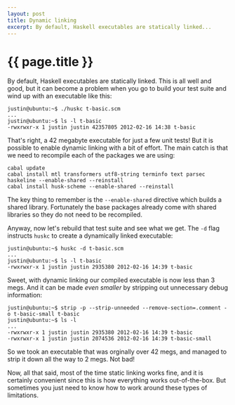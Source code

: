 ```yaml
---
layout: post
title: Dynamic linking
excerpt: By default, Haskell executables are statically linked... 
---
```

# {{ page.title }}

By default, Haskell executables are statically linked. This is all well and good, but it can become a problem when you go to build your test suite and wind up with an executable like this:

    justin@ubuntu:~$ ./huskc t-basic.scm 
    ...
    justin@ubuntu:~$ ls -l t-basic
    -rwxrwxr-x 1 justin justin 42357805 2012-02-16 14:38 t-basic

That's right, a 42 megabyte executable for just a few unit tests! But it is possible to enable dynamic linking with a bit of effort. The main catch is that we need to recompile each of the packages we are using:

    cabal update
    cabal install mtl transformers utf8-string terminfo text parsec haskeline --enable-shared --reinstall
    cabal install husk-scheme --enable-shared --reinstall

The key thing to remember is the `--enable-shared` directive which builds a shared library. Fortunately the base packages already come with shared libraries so they do not need to be recompiled.

Anyway, now let's rebuild that test suite and see what we get. The `-d` flag instructs `huskc` to create a dynamically linked executable:

    justin@ubuntu:~$ huskc -d t-basic.scm 
    ...
    justin@ubuntu:~$ ls -l t-basic
    -rwxrwxr-x 1 justin justin 2935380 2012-02-16 14:39 t-basic

Sweet, with dynamic linking our compiled executable is now less than 3 megs. And it can be made *even smaller* by stripping out unnecessary debug information:

    justin@ubuntu:~$ strip -p --strip-unneeded --remove-section=.comment -o t-basic-small t-basic
    justin@ubuntu:~$ ls -l
    ... 
    -rwxrwxr-x 1 justin justin 2935380 2012-02-16 14:39 t-basic
    -rwxrwxr-x 1 justin justin 2074536 2012-02-16 14:39 t-basic-small

So we took an executable that was orginally over 42 megs, and managed to strip it down all the way to 2 megs. Not bad!

Now, all that said, most of the time static linking works fine, and it is certainly convenient since this is how everything works out-of-the-box. But sometimes you just need to know how to work around these types of limitations.
